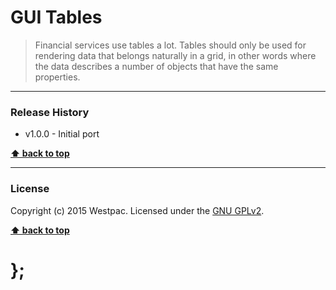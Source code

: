 GUI Tables
==========

> Financial services use tables a lot. Tables should only be used for rendering data that belongs naturally in a grid, in other words where the data
> describes a number of objects that have the same properties.

----------------------------------------------------------------------------------------------------------------------------------------------------------------


### Release History

* v1.0.0 - Initial port

**[⬆ back to top](#content)**


----------------------------------------------------------------------------------------------------------------------------------------------------------------


### License

Copyright (c) 2015 Westpac. Licensed under the [GNU GPLv2](https://raw.githubusercontent.com/WestpacCXTeam/GUI-source/master/LICENSE).

**[⬆ back to top](#content)**

# };